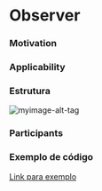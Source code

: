 # Observer


### Motivation


### Applicability

### Estrutura

![myimage-alt-tag]()

### Participants

### Exemplo de código

[Link para exemplo]()
